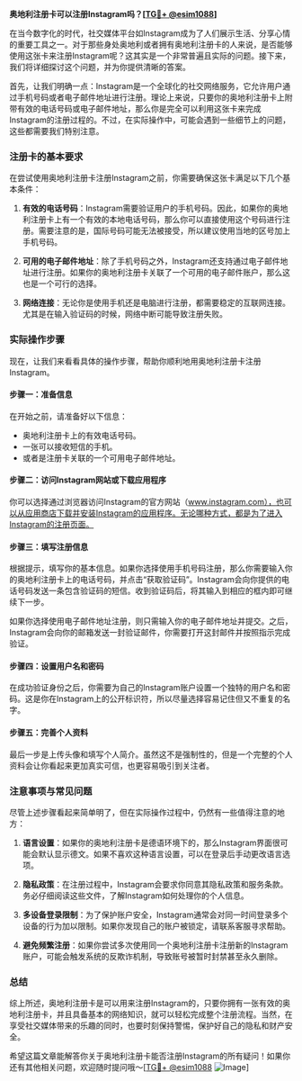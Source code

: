 **奥地利注册卡可以注册Instagram吗？[[TG💪+ @esim1088](https://t.me/s/esim1088)]**

在当今数字化的时代，社交媒体平台如Instagram成为了人们展示生活、分享心情的重要工具之一。对于那些身处奥地利或者拥有奥地利注册卡的人来说，是否能够使用这张卡来注册Instagram呢？这其实是一个非常普遍且实际的问题。接下来，我们将详细探讨这个问题，并为你提供清晰的答案。

首先，让我们明确一点：Instagram是一个全球化的社交网络服务，它允许用户通过手机号码或者电子邮件地址进行注册。理论上来说，只要你的奥地利注册卡上附带有效的电话号码或电子邮件地址，那么你是完全可以利用这张卡来完成Instagram的注册过程的。不过，在实际操作中，可能会遇到一些细节上的问题，这些都需要我们特别注意。

### 注册卡的基本要求

在尝试使用奥地利注册卡注册Instagram之前，你需要确保这张卡满足以下几个基本条件：

1. **有效的电话号码**：Instagram需要验证用户的手机号码。因此，如果你的奥地利注册卡上有一个有效的本地电话号码，那么你可以直接使用这个号码进行注册。需要注意的是，国际号码可能无法被接受，所以建议使用当地的区号加上手机号码。

2. **可用的电子邮件地址**：除了手机号码之外，Instagram还支持通过电子邮件地址进行注册。如果你的奥地利注册卡关联了一个可用的电子邮件账户，那么这也是一个可行的选择。

3. **网络连接**：无论你是使用手机还是电脑进行注册，都需要稳定的互联网连接。尤其是在输入验证码的时候，网络中断可能导致注册失败。

### 实际操作步骤

现在，让我们来看看具体的操作步骤，帮助你顺利地用奥地利注册卡注册Instagram。

#### 步骤一：准备信息
在开始之前，请准备好以下信息：
- 奥地利注册卡上的有效电话号码。
- 一张可以接收短信的手机。
- 或者是注册卡关联的一个可用电子邮件地址。

#### 步骤二：访问Instagram网站或下载应用程序
你可以选择通过浏览器访问Instagram的官方网站（www.instagram.com），也可以从应用商店下载并安装Instagram的应用程序。无论哪种方式，都是为了进入Instagram的注册页面。

#### 步骤三：填写注册信息
根据提示，填写你的基本信息。如果你选择使用手机号码注册，那么你需要输入你的奥地利注册卡上的电话号码，并点击“获取验证码”。Instagram会向你提供的电话号码发送一条包含验证码的短信。收到验证码后，将其输入到相应的框内即可继续下一步。

如果你选择使用电子邮件地址注册，则只需输入你的电子邮件地址并提交。之后，Instagram会向你的邮箱发送一封验证邮件，你需要打开这封邮件并按照指示完成验证。

#### 步骤四：设置用户名和密码
在成功验证身份之后，你需要为自己的Instagram账户设置一个独特的用户名和密码。这是你在Instagram上的公开标识符，所以尽量选择容易记住但又不重复的名字。

#### 步骤五：完善个人资料
最后一步是上传头像和填写个人简介。虽然这不是强制性的，但是一个完整的个人资料会让你看起来更加真实可信，也更容易吸引到关注者。

### 注意事项与常见问题

尽管上述步骤看起来简单明了，但在实际操作过程中，仍然有一些值得注意的地方：

1. **语言设置**：如果你的奥地利注册卡是德语环境下的，那么Instagram界面很可能会默认显示德文。如果不喜欢这种语言设置，可以在登录后手动更改语言选项。

2. **隐私政策**：在注册过程中，Instagram会要求你同意其隐私政策和服务条款。务必仔细阅读这些文件，了解Instagram如何处理你的个人信息。

3. **多设备登录限制**：为了保护账户安全，Instagram通常会对同一时间登录多个设备的行为加以限制。如果你发现自己的账户被锁定，请联系客服寻求帮助。

4. **避免频繁注册**：如果你尝试多次使用同一个奥地利注册卡注册新的Instagram账户，可能会触发系统的反欺诈机制，导致账号被暂时封禁甚至永久删除。

### 总结

综上所述，奥地利注册卡是可以用来注册Instagram的，只要你拥有一张有效的奥地利注册卡，并且具备基本的网络知识，就可以轻松完成整个注册流程。当然，在享受社交媒体带来的乐趣的同时，也要时刻保持警惕，保护好自己的隐私和财产安全。

希望这篇文章能解答你关于奥地利注册卡能否注册Instagram的所有疑问！如果你还有其他相关问题，欢迎随时提问哦～[[TG💪+ @esim1088](https://t.me/s/esim1088) ![Image](https://i.postimg.cc/4NQfJmqS/Snipaste-2025-05-13-00-14-12.png)]